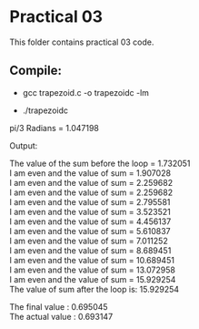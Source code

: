 # Practical 03

This folder contains practical 03 code.

## Compile:

* gcc trapezoid.c -o trapezoidc -lm

* ./trapezoidc

pi/3 Radians = 1.047198

Output:

The value of the sum before the loop = 1.732051 <br>
I am even and the value of sum = 1.907028<br>
I am even and the value of sum = 2.259682<br>
I am even and the value of sum = 2.259682<br>
I am even and the value of sum = 2.795581<br>
I am even and the value of sum = 3.523521<br>
I am even and the value of sum = 4.456137<br>
I am even and the value of sum = 5.610837 <br>
I am even and the value of sum = 7.011252<br>
I am even and the value of sum = 8.689451<br>
I am even and the value of sum = 10.689451<br>
I am even and the value of sum = 13.072958<br>
I am even and the value of sum = 15.929254<br>
The value of sum after the loop is: 15.929254<br>

The final value : 0.695045<br>
The actual value : 0.693147<br>
